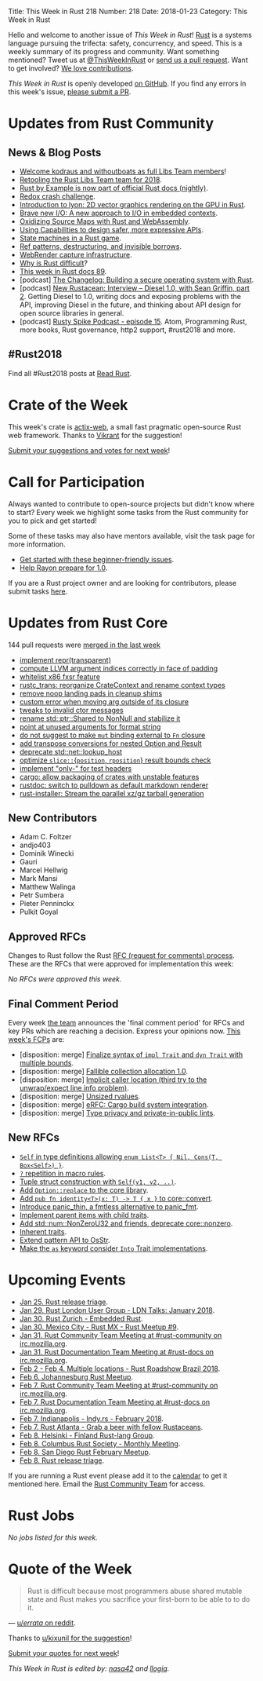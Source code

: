 Title: This Week in Rust 218
Number: 218
Date: 2018-01-23
Category: This Week in Rust

Hello and welcome to another issue of *This Week in Rust*!
[Rust](http://rust-lang.org) is a systems language pursuing the trifecta: safety, concurrency, and speed.
This is a weekly summary of its progress and community.
Want something mentioned? Tweet us at [@ThisWeekInRust](https://twitter.com/ThisWeekInRust) or [send us a pull request](https://github.com/cmr/this-week-in-rust).
Want to get involved? [We love contributions](https://github.com/rust-lang/rust/blob/master/CONTRIBUTING.md).

*This Week in Rust* is openly developed [on GitHub](https://github.com/cmr/this-week-in-rust).
If you find any errors in this week's issue, [please submit a PR](https://github.com/cmr/this-week-in-rust/pulls).

# Updates from Rust Community

## News & Blog Posts

* [Welcome kodraus and withoutboats as full Libs Team members](https://internals.rust-lang.org/t/welcome-kodraus-and-withoutboats-as-full-libs-team-members/6582)!
* [Retooling the Rust Libs Team team for 2018](https://aturon.github.io/blog/2018/01/16/libs-mission/).
* [Rust by Example is now part of official Rust docs (nightly)](https://doc.rust-lang.org/nightly/rust-by-example/).
* [Redox crash challenge](https://github.com/redox-os/redox/issues/1136).
* [Introduction to lyon: 2D vector graphics rendering on the GPU in Rust](https://nical.github.io/posts/lyon-intro.html).
* [Brave new I/O: A new approach to I/O in embedded contexts](http://blog.japaric.io/brave-new-io/).
* [Oxidizing Source Maps with Rust and WebAssembly](https://hacks.mozilla.org/2018/01/oxidizing-source-maps-with-rust-and-webassembly/).
* [Using Capabilities to design safer, more expressive APIs](http://zsck.co/writing/capability-based-apis.html).
* [State machines in a Rust game](https://dev.to/mindflavor/lets-build-zork-using-rust-1opm).
* [Ref patterns, destructuring, and invisible borrows](https://medium.com/@robertgrosse/ref-patterns-destructuring-and-invisible-borrows-2f8ae6902656).
* [WebRender capture infrastructure](https://kvark.github.io/webrender/debug/ron/2018/01/23/wr-capture-infra.html).
* [Why is Rust difficult](https://vorner.github.io/difficult.html)?
* [This week in Rust docs 89](https://guillaumegomez.github.io/this-week-in-rust-docs/blog/this-week-in-rust-docs-89).
* [podcast] [The Changelog: Building a secure operating system with Rust](https://changelog.com/podcast/280).
* [podcast] [New Rustacean: Interview – Diesel 1.0, with Sean Griffin, part 2](http://www.newrustacean.com/show_notes/interview/diesel_1_0/part_2/). Getting Diesel to 1.0, writing docs and exposing problems with the API, improving Diesel in the future, and thinking about API design for open source libraries in general.
* [podcast] [Rusty Spike Podcast - episode 15](https://rusty-spike.blubrry.net/2018/01/18/episode-15-jan-17-2018/). Atom, Programming Rust, more books, Rust governance, http2 support, #rust2018 and more.

## #Rust2018

Find all #Rust2018 posts at [Read Rust](http://readrust.net/rust2018/).

# Crate of the Week

This week's crate is [actix-web](https://github.com/actix/actix-web), a small fast pragmatic open-source Rust web framework. Thanks to [Vikrant](https://users.rust-lang.org/u/nasa42) for the suggestion!

[Submit your suggestions and votes for next week][submit_crate]!

[submit_crate]: https://users.rust-lang.org/t/crate-of-the-week/2704

# Call for Participation

Always wanted to contribute to open-source projects but didn't know where to start?
Every week we highlight some tasks from the Rust community for you to pick and get started!

Some of these tasks may also have mentors available, visit the task page for more information.

* [Get started with these beginner-friendly issues](https://www.rustaceans.org/findwork/starters).
* [Help Rayon prepare for 1.0](https://users.rust-lang.org/t/rayon-1-0-on-feb-14/14950).

If you are a Rust project owner and are looking for contributors, please submit tasks [here][guidelines].

[guidelines]: https://users.rust-lang.org/t/twir-call-for-participation/4821

# Updates from Rust Core

144 pull requests were [merged in the last week][merged]

[merged]: https://github.com/search?q=is%3Apr+org%3Arust-lang+is%3Amerged+merged%3A2017-01-15..2018-01-22

* [implement repr(transparent)](https://github.com/rust-lang/rust/pull/47158)
* [compute LLVM argument indices correctly in face of padding](https://github.com/rust-lang/rust/pull/47401)
* [whitelist x86 fxsr feature](https://github.com/rust-lang/rust/pull/47514)
* [rustc_trans: reorganize CrateContext and rename context types](https://github.com/rust-lang/rust/pull/47209)
* [remove noop landing pads in cleanup shims](https://github.com/rust-lang/rust/pull/47467)
* [custom error when moving arg outside of its closure](https://github.com/rust-lang/rust/pull/47144)
* [tweaks to invalid ctor messages](https://github.com/rust-lang/rust/pull/47116)
* [rename std::ptr::Shared to NonNull and stabilize it](https://github.com/rust-lang/rust/pull/46952)
* [point at unused arguments for format string](https://github.com/rust-lang/rust/pull/47481)
* [do not suggest to make `mut` binding external to `Fn` closure](https://github.com/rust-lang/rust/pull/47468)
* [add transpose conversions for nested Option and Result](https://github.com/rust-lang/rust/pull/47193)
* [deprecate std::net::lookup_host](https://github.com/rust-lang/rust/pull/47510)
* [optimize `slice::`{`position`, `rposition`} result bounds check](https://github.com/rust-lang/rust/pull/47333)
* [implement "only-<platforms>" for test headers](https://github.com/rust-lang/rust/pull/47487)
* [cargo: allow packaging of crates with unstable features](https://github.com/rust-lang/cargo/pull/4955)
* [rustdoc: switch to pulldown as default markdown renderer](https://github.com/rust-lang/rust/pull/47398)
* [rust-installer: Stream the parallel xz/gz tarball generation](https://github.com/rust-lang/rust-installer/pull/76)

## New Contributors

* Adam C. Foltzer
* andjo403
* Dominik Winecki
* Gauri
* Marcel Hellwig
* Mark Mansi
* Matthew Walinga
* Petr Sumbera
* Pieter Penninckx
* Pulkit Goyal

## Approved RFCs

Changes to Rust follow the Rust [RFC (request for comments)
process](https://github.com/rust-lang/rfcs#rust-rfcs). These
are the RFCs that were approved for implementation this week:

*No RFCs were approved this week.*

## Final Comment Period

Every week [the team](https://www.rust-lang.org/team.html) announces the
'final comment period' for RFCs and key PRs which are reaching a
decision. Express your opinions now. [This week's FCPs][fcp] are:

[fcp]: https://github.com/rust-lang/rfcs/labels/final-comment-period

* [disposition: merge] [Finalize syntax of `impl Trait` and `dyn Trait` with multiple bounds](https://github.com/rust-lang/rfcs/pull/2250).
* [disposition: merge] [Fallible collection allocation 1.0](https://github.com/rust-lang/rfcs/pull/2116).
* [disposition: merge] [Implicit caller location (third try to the unwrap/expect line info problem)](https://github.com/rust-lang/rfcs/pull/2091).
* [disposition: merge] [Unsized rvalues](https://github.com/rust-lang/rfcs/pull/1909).
* [disposition: merge] [eRFC: Cargo build system integration](https://github.com/rust-lang/rfcs/pull/2136).
* [disposition: merge] [Type privacy and private-in-public lints](https://github.com/rust-lang/rfcs/pull/2145).

## New RFCs

* [`Self` in type definitions allowing `enum List<T> { Nil, Cons(T, Box<Self>) }`](https://github.com/rust-lang/rfcs/pull/2300).
* [`?` repetition in macro rules](https://github.com/rust-lang/rfcs/pull/2298).
* [Tuple struct construction with `Self(v1, v2, ..)`](https://github.com/rust-lang/rfcs/pull/2302).
* [Add `Option::replace` to the core library](https://github.com/rust-lang/rfcs/pull/2296).
* [Add `pub fn identity<T>(x: T) -> T { x }` to core::convert](https://github.com/rust-lang/rfcs/pull/2306).
* [Introduce panic_thin, a fmtless alternative to panic_fmt](https://github.com/rust-lang/rfcs/pull/2305).
* [Implement parent items with child traits](https://github.com/rust-lang/rfcs/pull/2303).
* [Add std::num::NonZeroU32 and friends, deprecate core::nonzero](https://github.com/rust-lang/rfcs/pull/2307).
* [Inherent traits](https://github.com/rust-lang/rfcs/pull/2309).
* [Extend pattern API to OsStr](https://github.com/rust-lang/rfcs/pull/2295).
* [Make the `as` keyword consider `Into` Trait implementations](https://github.com/rust-lang/rfcs/pull/2308).

# Upcoming Events

* [Jan 25. Rust release triage](https://internals.rust-lang.org/t/release-cycle-triage-proposal/3544).
* [Jan 29. Rust London User Group - LDN Talks: January 2018](https://www.meetup.com/Rust-London-User-Group/events/246637221/).
* [Jan 30. Rust Zurich - Embedded Rust](https://www.meetup.com/Rust-Zurich/events/246675630/).
* [Jan 30. Mexico City - Rust MX - Rust Meetup #9](https://www.meetup.com/Rust-MX/events/246913439/).
* [Jan 31. Rust Community Team Meeting at #rust-community on irc.mozilla.org](https://chat.mibbit.com/?server=irc.mozilla.org&channel=%23rust-community).
* [Jan 31. Rust Documentation Team Meeting at #rust-docs on irc.mozilla.org](https://chat.mibbit.com/?server=irc.mozilla.org&channel=%23rust-docs).
* [Feb  2 - Feb 4. Multiple locations - Rust Roadshow Brazil 2018](https://mozillabr.org/2017/12/anunciando-o-rust-roadshow-brasil-2018-para-mobilizadores-de-todo-o-brasil/).
* [Feb  6. Johannesburg Rust Meetup](https://www.meetup.com/Johannesburg-Rust-Meetup/).
* [Feb  7. Rust Community Team Meeting at #rust-community on irc.mozilla.org](https://chat.mibbit.com/?server=irc.mozilla.org&channel=%23rust-community).
* [Feb  7. Rust Documentation Team Meeting at #rust-docs on irc.mozilla.org](https://chat.mibbit.com/?server=irc.mozilla.org&channel=%23rust-docs).
* [Feb  7. Indianapolis - Indy.rs - February 2018](https://www.meetup.com/indyrs/events/246726699/).
* [Feb  7. Rust Atlanta - Grab a beer with fellow Rustaceans](https://www.meetup.com/Rust-ATL/events/rhvgrmyxdbkb/).
* [Feb  8. Helsinki - Finland Rust-lang Group](https://www.meetup.com/Finland-Rust-Meetup/events/246866694/).
* [Feb  8. Columbus Rust Society - Monthly Meeting](https://www.meetup.com/columbus-rs/events/czcwhlyxdblb/).
* [Feb  8. San Diego Rust February Meetup](https://www.meetup.com/San-Diego-Rust/events/246906809/).
* [Feb  8. Rust release triage](https://internals.rust-lang.org/t/release-cycle-triage-proposal/3544).

If you are running a Rust event please add it to the [calendar] to get
it mentioned here. Email the [Rust Community Team][community] for access.

[calendar]: https://www.google.com/calendar/embed?src=apd9vmbc22egenmtu5l6c5jbfc%40group.calendar.google.com
[community]: mailto:community-team@rust-lang.org

# Rust Jobs

*No jobs listed for this week.*

# Quote of the Week

> Rust is difficult because most programmers abuse shared mutable state and Rust makes you sacrifice your first-born to be able to to do it.

— [u/_errata_ on reddit](https://www.reddit.com/r/rust/comments/7rza1q/why_is_rust_difficult/dt11dqx/).

Thanks to [u/kixunil for the suggestion](https://www.reddit.com/r/rust/comments/7rza1q/why_is_rust_difficult/dt22fol/)!

[Submit your quotes for next week][submit]!

[submit]: http://users.rust-lang.org/t/twir-quote-of-the-week/328

*This Week in Rust is edited by: [nasa42](https://github.com/nasa42) and [llogiq](https://github.com/llogiq).*
